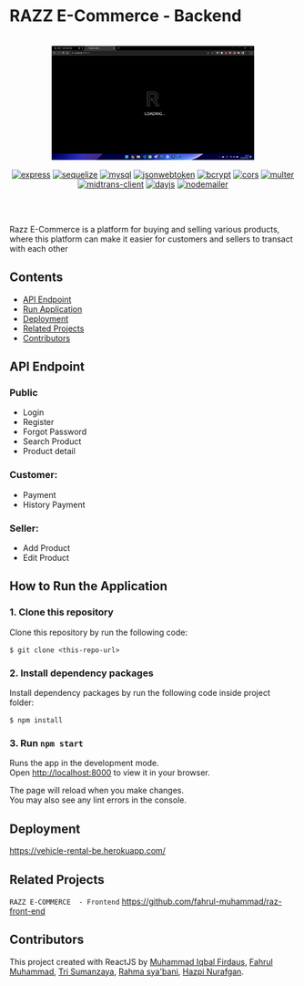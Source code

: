 # RAZZ E-Commerce - Backend

<br/>

<div align="center">
	<img height="200" src="./assets/icon.png" alt="RAZZ">

[![express](https://img.shields.io/npm/v/express?label=express)](https://www.npmjs.com/package/express)
[![sequelize](https://img.shields.io/npm/v/sequelize?label=sequelize)](https://www.npmjs.com/package/sequelize)
[![mysql](https://img.shields.io/npm/v/mysql?label=mysql)](https://www.npmjs.com/package/mysql)
[![jsonwebtoken](https://img.shields.io/npm/v/jsonwebtoken?label=jsonwebtoken)](https://www.npmjs.com/package/jsonwebtoken)
[![bcrypt](https://img.shields.io/npm/v/bcrypt?label=bcrypt)](https://www.npmjs.com/package/bcrypt)
[![cors](https://img.shields.io/npm/v/cors?label=cors)](https://www.npmjs.com/package/cors)
[![multer](https://img.shields.io/npm/v/multer?label=multer)](https://www.npmjs.com/package/multer)
[![midtrans-client](https://img.shields.io/npm/v/midtrans-client?label=midtrans-client)](https://www.npmjs.com/package/midtrans-client)
[![dayjs](https://img.shields.io/npm/v/dayjs?label=dayjs)](https://www.npmjs.com/package/dayjs)
[![nodemailer](https://img.shields.io/npm/v/nodemailer?label=nodemailer)](https://www.npmjs.com/package/nodemailer)

<br/>

</div>

<br/>

Razz E-Commerce is a platform for buying and selling various products, where this platform can make it easier for customers and sellers to transact with each other

## Contents

- [API Endpoint](#api-endpoint)
- [Run Application](#run-application)
- [Deployment](#deployment)
- [Related Projects](#related-projects)
- [Contributors](#contributors)

## API Endpoint

### Public

- Login
- Register
- Forgot Password
- Search Product
- Product detail

### Customer:

- Payment
- History Payment 

### Seller:

- Add Product
- Edit Product

## How to Run the Application

### 1. Clone this repository

Clone this repository by run the following code:

```
$ git clone <this-repo-url>
```

### 2. Install dependency packages

Install dependency packages by run the following code inside project folder:

```
$ npm install
```

### 3. Run `npm start`

Runs the app in the development mode.\
Open [http://localhost:8000](http://localhost:8000) to view it in your browser.

The page will reload when you make changes.\
You may also see any lint errors in the console.

## Deployment

<https://vehicle-rental-be.herokuapp.com/>

## Related Projects

`RAZZ E-COMMERCE  - Frontend` <https://github.com/fahrul-muhammad/raz-front-end>

## Contributors

This project created with ReactJS by [Muhammad Iqbal Firdaus](https://github.com/mahendraiqbal), [Fahrul Muhammad](https://github.com/fahrul-muhammad), [Tri Sumanzaya](https://github.com/Trisumanzaya93), [Rahma sya'bani](https://github.com/rahmasbn), [Hazpi Nurafgan](https://github.com/Hazgn).


